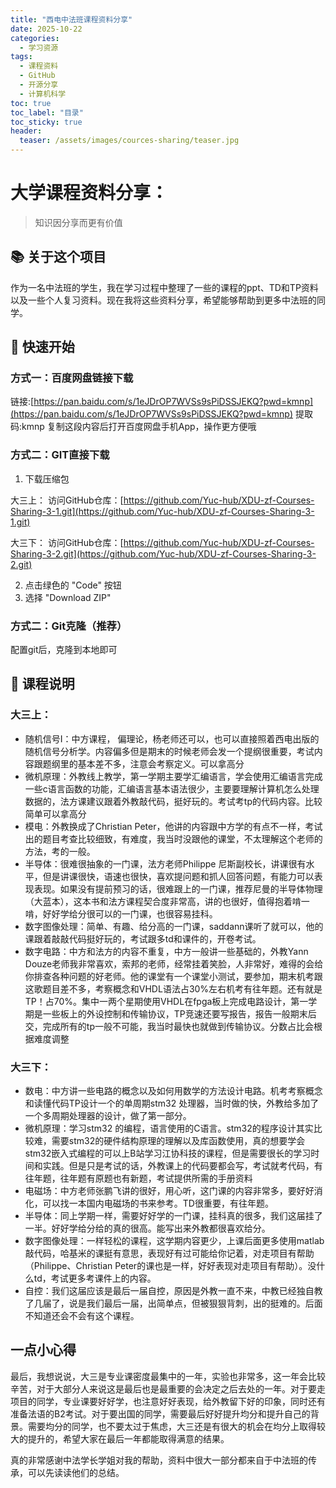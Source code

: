 ```yaml
---
title: "西电中法班课程资料分享"
date: 2025-10-22
categories:
  - 学习资源
tags:
  - 课程资料
  - GitHub
  - 开源分享
  - 计算机科学
toc: true
toc_label: "目录"
toc_sticky: true
header:
  teaser: /assets/images/cources-sharing/teaser.jpg
---
```


# 大学课程资料分享：
> 知识因分享而更有价值

## 📚 关于这个项目

作为一名中法班的学生，我在学习过程中整理了一些的课程的ppt、TD和TP资料以及一些个人复习资料。现在我将这些资料分享，希望能够帮助到更多中法班的同学。

## 🚀 快速开始

### 方式一：百度网盘链接下载
链接:[https://pan.baidu.com/s/1eJDrOP7WVSs9sPiDSSJEKQ?pwd=kmnp](https://pan.baidu.com/s/1eJDrOP7WVSs9sPiDSSJEKQ?pwd=kmnp) 
提取码:kmnp 复制这段内容后打开百度网盘手机App，操作更方便哦

### 方式二：GIT直接下载
1. 下载压缩包

大三上：
访问GitHub仓库：[https://github.com/Yuc-hub/XDU-zf-Courses-Sharing-3-1.git](https://github.com/Yuc-hub/XDU-zf-Courses-Sharing-3-1.git)

大三下：
访问GitHub仓库：[https://github.com/Yuc-hub/XDU-zf-Courses-Sharing-3-2.git](https://github.com/Yuc-hub/XDU-zf-Courses-Sharing-3-2.git)

2. 点击绿色的 "Code" 按钮
3. 选择 "Download ZIP"

### 方式二：Git克隆（推荐）
配置git后，克隆到本地即可


## 🎯 课程说明

### 大三上：
- 随机信号I：中方课程， 偏理论，杨老师还可以，也可以直接照着西电出版的随机信号分析学。内容偏多但是期末的时候老师会发一个提纲很重要，考试内容跟题纲里的基本差不多，注意会考察定义。可以拿高分
- 微机原理：外教线上教学，第一学期主要学汇编语言，学会使用汇编语言完成一些c语言函数的功能，汇编语言基本语法很少，主要要理解计算机怎么处理数据的，法方课建议跟着外教敲代码，挺好玩的。考试考tp的代码内容。比较简单可以拿高分
- 模电：外教换成了Christian Peter，他讲的内容跟中方学的有点不一样，考试出的题目考查比较细致，有难度，我当时没跟他的课堂，不太理解这个老师的方法，考的一般。
- 半导体：很难很抽象的一门课，法方老师Philippe 尼斯副校长，讲课很有水平，但是讲课很快，语速也很快，喜欢提问题和抓人回答问题，有能力可以表现表现。如果没有提前预习的话，很难跟上的一门课，推荐尼曼的半导体物理（大蓝本），这本书和法方课程契合度非常高，讲的也很好，值得抱着啃一啃，好好学给分很可以的一门课，也很容易挂科。
- 数字图像处理：简单、有趣、给分高的一门课，saddann课听了就可以，他的课跟着敲敲代码挺好玩的，考试跟多td和课件的，开卷考试。
- 数字电路：中方和法方的内容不重复，中方一般讲一些基础的，外教Yann Douze老师我非常喜欢，索邦的老师，经常挂着笑脸，人非常好，难得的会给你排查各种问题的好老师。他的课堂有一个课堂小测试，要参加，期末机考跟这歌题目差不多，考察概念和VHDL语法占30%左右机考有往年题。还有就是TP！占70%。集中一两个星期使用VHDL在fpga板上完成电路设计，第一学期是一些板上的外设控制和传输协议，TP竞速还要写报告，报告一般期末后交，完成所有的tp一般不可能，我当时最快也就做到传输协议。分数占比会根据难度调整

### 大三下：
- 数电：中方讲一些电路的概念以及如何用数学的方法设计电路。机考考察概念和读懂代码TP设计一个的单周期stm32 处理器，当时做的快，外教给多加了一个多周期处理器的设计，做了第一部分。
- 微机原理：学习stm32 的编程，语言使用的C语言。stm32的程序设计其实比较难，需要stm32的硬件结构原理的理解以及库函数使用，真的想要学会stm32嵌入式编程的可以上B站学习江协科技的课程，但是需要很长的学习时间和实践。但是只是考试的话，外教课上的代码要都会写，考试就考代码，有往年题，往年题有原题也有新题，考试提供所需的手册资料
- 电磁场：中方老师张鹏飞讲的很好，用心听，这门课的内容非常多，要好好消化，可以找一本国内电磁场的书来参考。TD很重要，有往年题。
- 半导体：同上学期一样，需要好好学的一门课，挂科真的很多，我们这届挂了一半。好好学给分给的真的很高。能写出来外教都很喜欢给分。
- 数字图像处理：一样轻松的课程，这学期内容更少，上课后面更多使用matlab敲代码，哈基米的课挺有意思，表现好有过可能给你记着，对走项目有帮助（Philippe、Christian Peter的课也是一样，好好表现对走项目有帮助）。没什么td，考试更多考课件上的内容。
- 自控：我们这届应该是最后一届自控，原因是外教一直不来，中教已经独自教了几届了，说是我们最后一届，出简单点，但被狠狠背刺，出的挺难的。后面不知道还会不会有这个课程。

## 一点小心得
最后，我想说说，大三是专业课密度最集中的一年，实验也非常多，这一年会比较辛苦，对于大部分人来说这是最后也是最重要的会决定之后去处的一年。对于要走项目的同学，专业课要好好学，也注意好好表现，给外教留下好的印象，同时还有准备法语的B2考试。对于要出国的同学，需要最后好好提升均分和提升自己的背景。需要均分的同学，也不要太过于焦虑，大三还是有很大的机会在均分上取得较大的提升的，希望大家在最后一年都能取得满意的结果。

真的非常感谢中法学长学姐对我的帮助，资料中很大一部分都来自于中法班的传承，可以先读读他们的总结。

